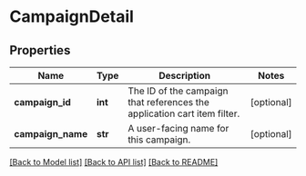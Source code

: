 # CampaignDetail

## Properties
Name | Type | Description | Notes
------------ | ------------- | ------------- | -------------
**campaign_id** | **int** | The ID of the campaign that references the application cart item filter. | [optional] 
**campaign_name** | **str** | A user-facing name for this campaign. | [optional] 

[[Back to Model list]](../README.md#documentation-for-models) [[Back to API list]](../README.md#documentation-for-api-endpoints) [[Back to README]](../README.md)


